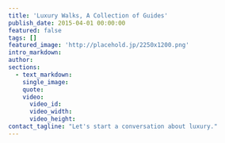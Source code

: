 ```yaml
---
title: 'Luxury Walks, A Collection of Guides'
publish_date: 2015-04-01 00:00:00
featured: false
tags: []
featured_image: 'http://placehold.jp/2250x1200.png'
intro_markdown:
author:
sections:
  - text_markdown:
    single_image:
    quote:
    video:
      video_id:
      video_width:
      video_height:
contact_tagline: "Let's start a conversation about luxury."
---
```

